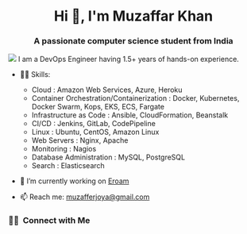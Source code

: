 <h1 align="center">Hi 👋, I'm Muzaffar Khan</h1>
<h3 align="center">A passionate computer science student from India</h3>

![](https://muzaffar.tk)
I am a DevOps Engineer having 1.5+ years of hands-on experience.

- 👨‍💻 Skills:

  - Cloud : Amazon Web Services, Azure, Heroku
  - Container Orchestration/Containerization : Docker, Kubernetes, Docker Swarm, Kops, EKS, ECS, Fargate
  - Infrastructure as Code : Ansible, CloudFormation, Beanstalk
  - CI/CD : Jenkins, GitLab, CodePipeline
  - Linux : Ubuntu, CentOS, Amazon Linux
  - Web Servers : Nginx, Apache
  - Monitoring : Nagios
  - Database Administration : MySQL, PostgreSQL
  - Search : Elasticsearch

- 🔭 I’m currently working on [Eroam](https://eroam.com/)
- 📫 Reach me: muzafferjoya@gmail.com

### 🤝🏻 &nbsp;Connect with Me
